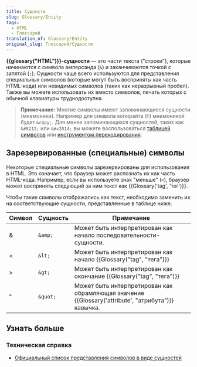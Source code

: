 ```yaml
---
title: Сущности
slug: Glossary/Entity
tags:
  - HTML
  - Глоссарий
translation_of: Glossary/Entity
original_slug: Глоссарий/Сущности
---
```

**{{glossary("HTML")}}-сущности** — это части текста ("строки"), которые начинаются с символа амперсанда (`&`) и заканчиваются точкой с запятой (`;`). Сущности чаще всего используются для представления специальных символов (которые могут быть восприняты как часть HTML-кода) или невидимых символов (таких как неразрывный пробел). Также вы можете использовать их вместо символов, печать которых с обычной клавиатуры труднодоступна.

> **Примечание:** Многие символы имеют запоминающиеся сущности (мнемоники). Например для символа копирайта (`©`) мнемоникой будет `&copy;`. Для менее запоминающихся сущностей, таких как `&#8212;` или `&#x2014;` вы можете воспользоваться [таблицей символов](https://dev.w3.org/html5/html-author/charref) или [инструментом перекодирования](https://mothereff.in/html-entities).

## Зарезервированные (специальные) символы

Некоторые специальные символы зарезервированы для использования в HTML. Это означает, что браузер может распознать их как часть HTML-кода. Например, если вы используете знак "меньше" (`<`), браузер может воспринять следующий за ним текст как {{Glossary('tag', 'тег')}}.

Чтобы такие символы отображались как текст, необходимо заменить их на соответствующие сущности, представленные в таблице ниже.

| Символ | Сущность | Примечание                                                                                                                |
| ------ | -------- | ------------------------------------------------------------------------------------------------------------------------- |
| &      | `&amp;`  | Может быть интерпретирован как начало последовательности-сущности.                                                        |
| <      | `&lt;`   | Может быть интерпретирован как начало {{Glossary("tag", "тега")}}                                            |
| >      | `&gt;`   | Может быть интерпретирован как окончание {{Glossary("tag", "тега")}}                                         |
| "      | `&quot;` | Может быть интерпретирован как обрамляющая значение {{Glossary('attribute', "атрибута")}} кавычка. |

## Узнать больше

### Техническая справка

- [Официальный список представления символов в виде сущностей](https://dev.w3.org/html5/html-author/charref)
